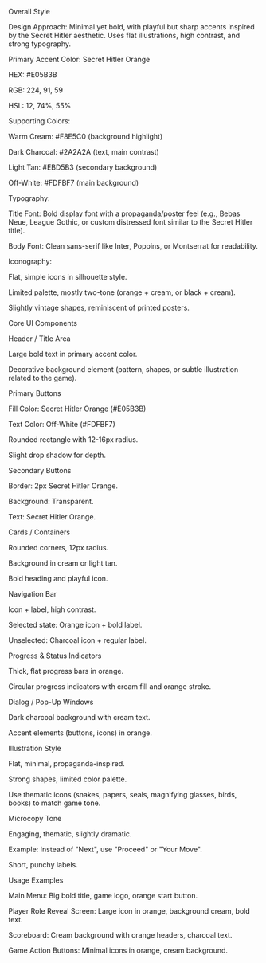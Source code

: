 Overall Style

Design Approach: Minimal yet bold, with playful but sharp accents inspired by the Secret Hitler aesthetic. Uses flat illustrations, high contrast, and strong typography.

Primary Accent Color: Secret Hitler Orange

HEX: #E05B3B

RGB: 224, 91, 59

HSL: 12, 74%, 55%

Supporting Colors:

Warm Cream: #F8E5C0 (background highlight)

Dark Charcoal: #2A2A2A (text, main contrast)

Light Tan: #EBD5B3 (secondary background)

Off-White: #FDFBF7 (main background)

Typography:

Title Font: Bold display font with a propaganda/poster feel (e.g., Bebas Neue, League Gothic, or custom distressed font similar to the Secret Hitler title).

Body Font: Clean sans-serif like Inter, Poppins, or Montserrat for readability.

Iconography:

Flat, simple icons in silhouette style.

Limited palette, mostly two-tone (orange + cream, or black + cream).

Slightly vintage shapes, reminiscent of printed posters.

Core UI Components

Header / Title Area

Large bold text in primary accent color.

Decorative background element (pattern, shapes, or subtle illustration related to the game).

Primary Buttons

Fill Color: Secret Hitler Orange (#E05B3B)

Text Color: Off-White (#FDFBF7)

Rounded rectangle with 12-16px radius.

Slight drop shadow for depth.

Secondary Buttons

Border: 2px Secret Hitler Orange.

Background: Transparent.

Text: Secret Hitler Orange.

Cards / Containers

Rounded corners, 12px radius.

Background in cream or light tan.

Bold heading and playful icon.

Navigation Bar

Icon + label, high contrast.

Selected state: Orange icon + bold label.

Unselected: Charcoal icon + regular label.

Progress & Status Indicators

Thick, flat progress bars in orange.

Circular progress indicators with cream fill and orange stroke.

Dialog / Pop-Up Windows

Dark charcoal background with cream text.

Accent elements (buttons, icons) in orange.

Illustration Style

Flat, minimal, propaganda-inspired.

Strong shapes, limited color palette.

Use thematic icons (snakes, papers, seals, magnifying glasses, birds, books) to match game tone.

Microcopy Tone

Engaging, thematic, slightly dramatic.

Example: Instead of "Next", use "Proceed" or "Your Move".

Short, punchy labels.

Usage Examples

Main Menu: Big bold title, game logo, orange start button.

Player Role Reveal Screen: Large icon in orange, background cream, bold text.

Scoreboard: Cream background with orange headers, charcoal text.

Game Action Buttons: Minimal icons in orange, cream background.